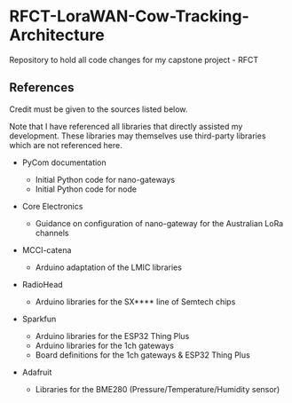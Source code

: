 # RFCT-LoraWAN-Cow-Tracking-Architecture
 Repository to hold all code changes for my capstone project - RFCT

## References
Credit must be given to the sources listed below.

Note that I have referenced all libraries that directly assisted my development. These libraries may themselves use third-party libraries which are not referenced here.

- PyCom documentation
  - Initial Python code for nano-gateways
  - Initial Python code for node

- Core Electronics
  - Guidance on configuration of nano-gateway for the Australian LoRa channels

- MCCI-catena
  - Arduino adaptation of the LMIC libraries

- RadioHead
  - Arduino libraries for the SX**** line of Semtech chips

- Sparkfun
  - Arduino libraries for the ESP32 Thing Plus
  - Arduino libraries for the 1ch gateways
  - Board definitions for the 1ch gateways & ESP32 Thing Plus

- Adafruit
  - Libraries for the BME280 (Pressure/Temperature/Humidity sensor)
